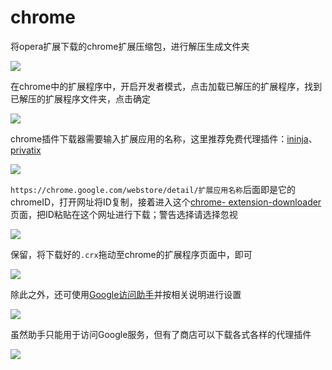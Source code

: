 # chrome

将opera扩展下载的chrome扩展压缩包，进行解压生成文件夹

![](https://raw.githubusercontent.com/loremwalker/fq-book/master/docs/images/2018-05-01_164056.png)

在chrome中的扩展程序中，开启开发者模式，点击加载已解压的扩展程序，找到已解压的扩展程序文件夹，点击确定

![](https://raw.githubusercontent.com/loremwalker/fq-book/master/docs/images/2018-05-01_164619.png)

chrome插件下载器需要输入扩展应用的名称，这里推荐免费代理插件：[ininja](https://ininja.org/)、[privatix](https://privatix.com/)

![](https://raw.githubusercontent.com/loremwalker/fq-book/master/docs/images/2018-05-01_153439.png)

`https://chrome.google.com/webstore/detail/扩展应用名称`后面即是它的chromeID，打开网址将ID复制，接着进入这个[chrome- extension-downloader](https://chrome-extension-downloader.com/)页面，把ID粘贴在这个网址进行下载；警告选择请选择忽视

![](https://raw.githubusercontent.com/loremwalker/fq-book/master/docs/images/2018-05-01_153929.png)

保留，将下载好的`.crx`拖动至chrome的扩展程序页面中，即可

![](https://raw.githubusercontent.com/loremwalker/fq-book/master/docs/images/2018-05-01_154821.png)

除此之外，还可使用[Google访问助手](http://www.ggfwzs.com/)并按相关说明进行设置

![](https://raw.githubusercontent.com/loremwalker/fq-book/master/docs/images/2018-04-28_214301.png)

虽然助手只能用于访问Google服务，但有了商店可以下载各式各样的代理插件 

![](https://raw.githubusercontent.com/loremwalker/fq-book/master/docs/images/2018-04-28_220028.png)





